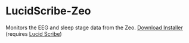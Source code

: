 LucidScribe-Zeo
========

Monitors the EEG and sleep stage data from the Zeo.
<a href="http://lucidcode.com/category/software/Lucid-Scribe-Plugins/Zeo/">Download Installer</a> (requires <a href="http://lucidcode.com/LucidScribe/">Lucid Scribe</a>)
